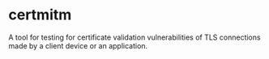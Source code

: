 # certmitm
A tool for testing for certificate validation vulnerabilities of TLS connections made by a client device or an application.
